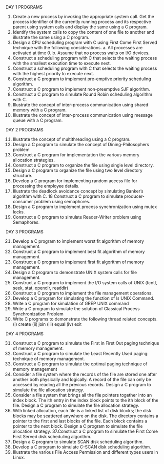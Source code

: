 DAY 1 PROGRAMS

1.	Create a new process by invoking the appropriate system call. Get the process identifier of the currently running process and its respective parent using system calls and display the same using a C program.
2. Identify the system calls to copy the content of one file to another and illustrate the same using a C program.
3. Design a CPU scheduling program with C using First Come First Served technique with the following considerations. 
a. All processes are activated at time 0. 
b. Assume that no process waits on I/O devices.
4. Construct a scheduling program with C that selects the waiting process with the smallest execution time to execute next.
5. Construct a scheduling program with C that selects the waiting process with the highest priority to execute next.
6. Construct a C program to implement pre-emptive priority scheduling algorithm.
7. Construct a C program to implement non-preemptive SJF algorithm.
8. Construct a C program to simulate Round Robin scheduling algorithm with C.
9. Illustrate the concept of inter-process communication using shared memory with a C program.  
10. Illustrate the concept of inter-process communication using message queue with a C program.

DAY 2 PROGRAMS

11. Illustrate the concept of multithreading using a C program.
12. Design a C program to simulate the concept of Dining-Philosophers problem
13. Construct a C program for implementation the various memory allocation strategies.
14. Construct a C program to organize the file using single level directory.
15. Design a C program to organize the file using two level directory structure.
16. Develop a C program for implementing random access file for processing the employee details.
17. Illustrate the deadlock avoidance concept by simulating Banker’s algorithm with C. 
18 Construct a C program to simulate producer-consumer problem using semaphores.  
19. Design a C program to implement process synchronization using mutex locks.
20. Construct a C program to simulate Reader-Writer problem using Semaphores.

DAY 3 PROGRAMS

21. Develop a C program to implement worst fit algorithm of memory management.
22. Construct a C program to implement best fit algorithm of memory management.
23. Construct a C program to implement first fit algorithm of memory management.
24. Design a C program to demonstrate UNIX system calls for file management.
25. Construct a C program to implement the I/O system calls of UNIX (fcntl, seek, stat, opendir, readdir)
26. Construct a C program to implement the file management operations.
27. Develop a C program for simulating the function of ls UNIX Command.
28. Write a C program for simulation of GREP UNIX command
29. Write a C program to simulate the solution of Classical Process Synchronization Problem
30. Write C programs to demonstrate the following thread related concepts.
(i) create (ii) join (iii) equal (iv) exit

DAY 4 PROGRAMS

31. Construct a C program to simulate the First in First Out paging technique of memory management.
32. Construct a C program to simulate the Least Recently Used paging technique of memory management.
33. Construct a C program to simulate the optimal paging technique of memory management  
34. Consider a file system where the records of the file are stored one after another both physically and logically. A record of the file can only be accessed by reading all the previous records.  Design a C program to simulate the file allocation strategy.
35. Consider a file system that brings all the file pointers together into an index block. The ith entry in the index block points to the ith block of the file. Design a C program to simulate the file allocation strategy.
36. With linked allocation, each file is a linked list of disk blocks; the disk blocks may be scattered anywhere on the disk. The directory contains a pointer to the first and last blocks of the file.  Each block contains a pointer to the next block. Design a C program to simulate the file allocation strategy.
37.Construct a C program to simulate the First Come First Served disk scheduling algorithm.  
38. Design a C program to simulate SCAN disk scheduling algorithm.
39. Develop a C program to simulate C-SCAN disk scheduling algorithm.
40. Illustrate the various File Access Permission and different types users in Linux.
